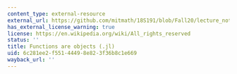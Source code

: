```yaml
---
content_type: external-resource
external_url: https://github.com/mitmath/18S191/blob/Fall20/lecture_notebooks/week4/03-functions-are-objects.jl
has_external_license_warning: true
license: https://en.wikipedia.org/wiki/All_rights_reserved
status: ''
title: Functions are objects (.jl)
uid: 6c281ee2-f551-4449-8e82-3f36b8c1e669
wayback_url: ''
---
```

